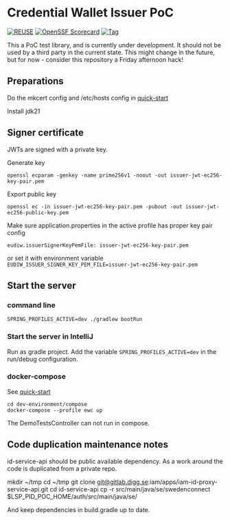 # Credential Wallet Issuer PoC

  [![REUSE](https://img.shields.io/badge/dynamic/json?url=https%3A%2F%2Fapi.reuse.software%2Fstatus%2Fgithub.com%2Fdiggsweden%2Feudiw-wallet-issuer-poc&query=status&style=for-the-badge&label=REUSE)](https://api.reuse.software/info/github.com/diggsweden/eudiw-wallet-issuer-poc)
  [![OpenSSF Scorecard](https://api.scorecard.dev/projects/github.com/diggsweden/eudiw-wallet-issuer-poc/badge?style=for-the-badge)](https://scorecard.dev/viewer/?uri=github.com/diggsweden/eudiw-wallet-issuer-poc)
  [![Tag](https://img.shields.io/github/v/tag/diggsweden/eudiw-wallet-issuer-poc?style=for-the-badge&color=yellow)](https://github.com/diggsweden/eudiw-wallet-issuer-poc/tags)


This a PoC test library, and is currently under development. It should not be used by a third party in the current state. This might change in the future, but for now - consider this repository a Friday afternoon hack!

## Preparations

Do the mkcert config and /etc/hosts config in [quick-start](../dev-environment/compose/quick-start.md)

Install jdk21

## Signer certificate

JWTs are signed with a private key.

Generate key
```shell
openssl ecparam -genkey -name prime256v1 -noout -out issuer-jwt-ec256-key-pair.pem
```

Export public key
```shell
openssl ec -in issuer-jwt-ec256-key-pair.pem -pubout -out issuer-jwt-ec256-public-key.pem
```

Make sure application.properties in the active profile has proper key pair config
```shell
eudiw.issuerSignerKeyPemFile: issuer-jwt-ec256-key-pair.pem
```
or set it with environment variable `EUDIW_ISSUER_SIGNER_KEY_PEM_FILE=issuer-jwt-ec256-key-pair.pem`

## Start the server

### command line

```shell
SPRING_PROFILES_ACTIVE=dev ./gradlew bootRun
```

### Start the server in IntelliJ

Run as gradle project. Add the variable `SPRING_PROFILES_ACTIVE=dev` in the run/debug configuration.

### docker-compose

See [quick-start](../dev-environment/compose/quick-start.md)
```shell
cd dev-environment/compose
docker-compose --profile ewc up
```
The DemoTestsController can not run in compose.

## Code duplication maintenance notes

id-service-api should be public available dependency. As a work around the code is duplicated from a private repo.

mkdir ~/tmp
cd ~/tmp
git clone <git@gitlab.digg.se>:iam/apps/iam-id-proxy-service-api.git
cd id-service-api
cp -r  src/main/java/se/swedenconnect $LSP_PID_POC_HOME/auth/src/main/java/se/

And keep dependencies in build.gradle up to date.
